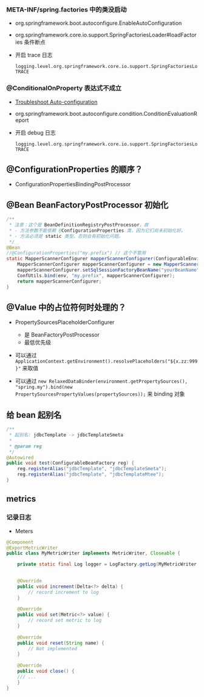 

### META-INF/spring.factories 中的类没启动

- org.springframework.boot.autoconfigure.EnableAutoConfiguration
- org.springframework.core.io.support.SpringFactoriesLoader#loadFactories 条件断点
- 开启 trace 日志

    ```properties
    logging.level.org.springframework.core.io.support.SpringFactoriesLoader= TRACE
    ```



### @ConditionalOnProperty 表达式不成立

- [Troubleshoot Auto-configuration](https://docs.spring.io/spring-boot/docs/current/reference/htmlsingle/#howto-troubleshoot-auto-configuration)
- org.springframework.boot.autoconfigure.condition.ConditionEvaluationReport
- 开启 debug 日志

    ```properties
    logging.level.org.springframework.core.io.support.SpringFactoriesLoader= TRACE
    ```


## @ConfigurationProperties 的顺序？

- ConfigurationPropertiesBindingPostProcessor


## @Bean BeanFactoryPostProcessor 初始化

```java
/**
 * 注意：这个是 BeanDefinitionRegistryPostProcessor，故
 * - 方法参数不能依赖 @ConfigurationProperties 类，因为它们尚未初始化好。
 * - 方法必须是 static 类型。否则会有初始化问题。
 */
@Bean
//@ConfigurationProperties("my.prefix") // 这个不管用
static MapperScannerConfigurer mapperScannerConfigurer(ConfigurableEnvironment env) {
    MapperScannerConfigurer mapperScannerConfigurer = new MapperScannerConfigurer();
    mapperScannerConfigurer.setSqlSessionFactoryBeanName("yourBeanName");
    ConfUtils.bind(env, "my.prefix", mapperScannerConfigurer);
    return mapperScannerConfigurer;
}
```

## @Value 中的占位符何时处理的？
- PropertySourcesPlaceholderConfigurer
    - 是 BeanFactoryPostProcessor
    - 最低优先级

- 可以通过 `ApplicationContext.getEnvironment().resolvePlaceholders("${x.zz:999}"` 来取值
- 可以通过 `new RelaxedDataBinder(environment.getPropertySources(), "spring.my").bind(new PropertySourcesPropertyValues(propertySources));`
    来 binding 对象

## 给 bean 起别名

```java
/**
 * 起别名: jdbcTemplate -> jdbcTemplateSmeta
 *
 * @param reg
 */
@Autowired
public void test(ConfigurableBeanFactory reg) {
    reg.registerAlias("jdbcTemplate", "jdbcTemplateSmeta");
    reg.registerAlias("jdbcTemplate", "jdbcTemplateMtee");
}
```


## metrics

### 记录日志

- Meters

```java
@Component
@ExportMetricWriter
public class MyMetricWriter implements MetricWriter, Closeable {

    private static final Log logger = LogFactory.getLog(MyMetricWriter.class);

    
    @Override
    public void increment(Delta<?> delta) {
        // record increment to log
    }
    
    @Override
    public void set(Metric<?> value) {
        // record set metric to log
    }
    
    @Override
    public void reset(String name) {
        // Not implemented
    }
    
    @Override
    public void close() {
    /// ...
    }
}
```


